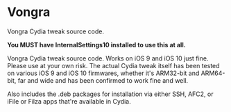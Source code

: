 # Vongra
Vongra Cydia tweak source code.

**You MUST have InternalSettings10 installed to use this at all.**

Vongra Cydia tweak source code. Works on iOS 9 and iOS 10 just fine. Please use at your own risk. The actual Cydia tweak itself has been tested on various iOS 9 and iOS 10 firmwares, whether it's ARM32-bit and ARM64-bit, far and wide and has been confirmed to work fine and well.

Also includes the .deb packages for installation via either SSH, AFC2, or iFile or Filza apps that're available in Cydia.

